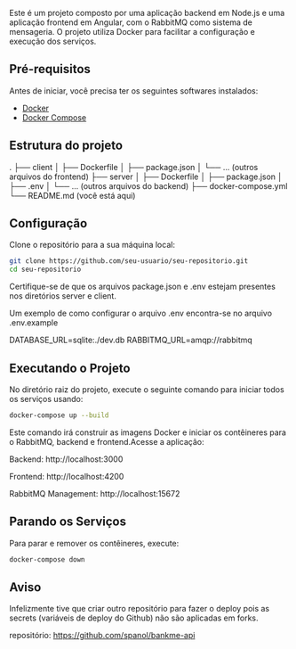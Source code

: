 Este é um projeto composto por uma aplicação backend em Node.js e uma aplicação frontend em Angular, com o RabbitMQ como sistema de mensageria. O projeto utiliza Docker para facilitar a configuração e execução dos serviços.

## Pré-requisitos

Antes de iniciar, você precisa ter os seguintes softwares instalados:

- [Docker](https://www.docker.com/get-started)
- [Docker Compose](https://docs.docker.com/compose/install/)

## Estrutura do projeto
.
├── client
│   ├── Dockerfile
│   ├── package.json
│   └── ... (outros arquivos do frontend)
├── server
│   ├── Dockerfile
│   ├── package.json
│   ├── .env
│   └── ... (outros arquivos do backend)
├── docker-compose.yml
└── README.md (você está aqui)


## Configuração

Clone o repositório para a sua máquina local:

```sh
git clone https://github.com/seu-usuario/seu-repositorio.git
cd seu-repositorio
```

Certifique-se de que os arquivos package.json e .env estejam presentes nos diretórios server e client.

Um exemplo de como configurar o arquivo .env encontra-se no arquivo .env.example

DATABASE_URL=sqlite:./dev.db
RABBITMQ_URL=amqp://rabbitmq

## Executando o Projeto

No diretório raiz do projeto, execute o seguinte comando para iniciar todos os serviços usando:

```sh
docker-compose up --build
```

Este comando irá construir as imagens Docker e iniciar os contêineres para o RabbitMQ, backend e frontend.Acesse a aplicação:

Backend: http://localhost:3000

Frontend: http://localhost:4200

RabbitMQ Management: http://localhost:15672

## Parando os Serviços

Para parar e remover os contêineres, execute:

```sh
docker-compose down
```

## Aviso

Infelizmente tive que criar outro repositório para fazer o deploy pois as secrets (variáveis de deploy do Github) não são aplicadas em forks.

repositório: https://github.com/spanol/bankme-api
